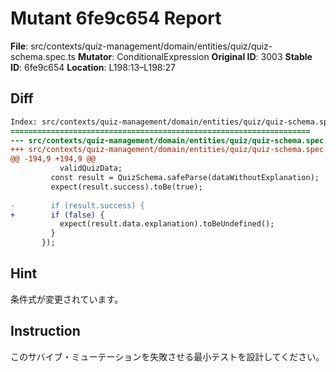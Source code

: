 # Mutant 6fe9c654 Report

**File**: src/contexts/quiz-management/domain/entities/quiz/quiz-schema.spec.ts
**Mutator**: ConditionalExpression
**Original ID**: 3003
**Stable ID**: 6fe9c654
**Location**: L198:13–L198:27

## Diff

```diff
Index: src/contexts/quiz-management/domain/entities/quiz/quiz-schema.spec.ts
===================================================================
--- src/contexts/quiz-management/domain/entities/quiz/quiz-schema.spec.ts	original
+++ src/contexts/quiz-management/domain/entities/quiz/quiz-schema.spec.ts	mutated #3003
@@ -194,9 +194,9 @@
           validQuizData;
         const result = QuizSchema.safeParse(dataWithoutExplanation);
         expect(result.success).toBe(true);
 
-        if (result.success) {
+        if (false) {
           expect(result.data.explanation).toBeUndefined();
         }
       });
```

## Hint

条件式が変更されています。

## Instruction

このサバイブ・ミューテーションを失敗させる最小テストを設計してください。
